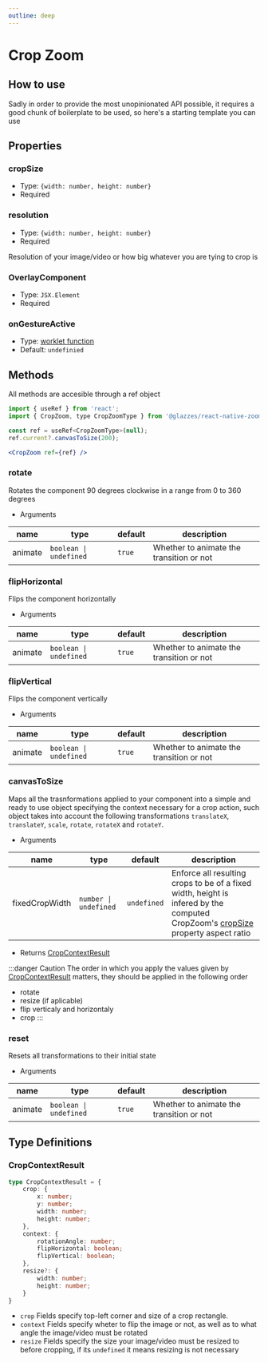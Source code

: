 ```yaml
---
outline: deep
---
```


# Crop Zoom

## How to use
Sadly in order to provide the most unopinionated API possible, it requires a good chunk of boilerplate to be used, so here's a starting template you can use

## Properties
### cropSize
- Type: `{width: number, height: number}`
- Required


### resolution
- Type: `{width: number, height: number}`
- Required

Resolution of your image/video or how big whatever you are tying to crop is

### OverlayComponent
- Type: `JSX.Element`
- Required

### onGestureActive
- Type: [worklet function](https://docs.swmansion.com/react-native-reanimated/docs/2.x/fundamentals/worklets/)
- Default: `undefinied`


## Methods
All methods are accesible through a ref object
```jsx
import { useRef } from 'react';
import { CropZoom, type CropZoomType } from '@glazzes/react-native-zoomable'

const ref = useRef<CropZoomType>(null);
ref.current?.canvasToSize(200);

<CropZoom ref={ref} />
```

### rotate
Rotates the component 90 degrees clockwise in a range from 0 to 360 degrees
- Arguments

| name | type | default |description |
|------|------|-----|--------------|
| animate | `boolean \| undefined` | `true` | Whether to animate the transition or not |

### flipHorizontal
Flips the component horizontally
- Arguments

| name | type | default |description |
|------|------|-----|--------------|
| animate | `boolean \| undefined` | `true` | Whether to animate the transition or not |

### flipVertical
Flips the component vertically
- Arguments

| name | type | default |description |
|------|------|-----|--------------|
| animate | `boolean \| undefined` | `true` | Whether to animate the transition or not |

### canvasToSize
Maps all the trasnformations applied to your component into a simple and ready to use object specifying the context necessary for a crop action, such object takes into account the following transformations `translateX`, `translateY`, `scale`, `rotate`, `rotateX` and `rotateY`.
- Arguments

| name | type | default | description |
|------|------|-------------|---------|
| fixedCropWidth | `number \| undefined` | `undefined` |Enforce all resulting crops to be of a fixed width, height is infered by the computed CropZoom's [cropSize](#cropsize) property aspect ratio |

- Returns
[CropContextResult](#cropcontextresult)

:::danger Caution
The order in which you apply the values given by [CropContextResult](#cropcontextresult) matters, they should be applied in the following order

- rotate
- resize (if aplicable)
- flip verticaly and horizontaly
- crop
:::

### reset
Resets all transformations to their initial state
- Arguments

| name | type | default |description |
|------|------|---------|------------|
| animate | `boolean \| undefined` | `true` | Whether to animate the transition or not |

## Type Definitions
### CropContextResult
```typescript
type CropContextResult = {
    crop: {
        x: number;
        y: number;
        width: number;
        height: number;
    },
    context: {
        rotationAngle: number;
        flipHorizontal: boolean;
        flipVertical: boolean;
    },
    resize?: {
        width: number;
        height: number;
    }
}
```

- `crop` Fields specify top-left corner and size of a crop rectangle.
- `context` Fields specify wheter to flip the image or not, as well as to what angle the image/video must be rotated
- `resize` Fields specify the size your image/video must be resized to before cropping, if its `undefined` it means resizing is not necessary
